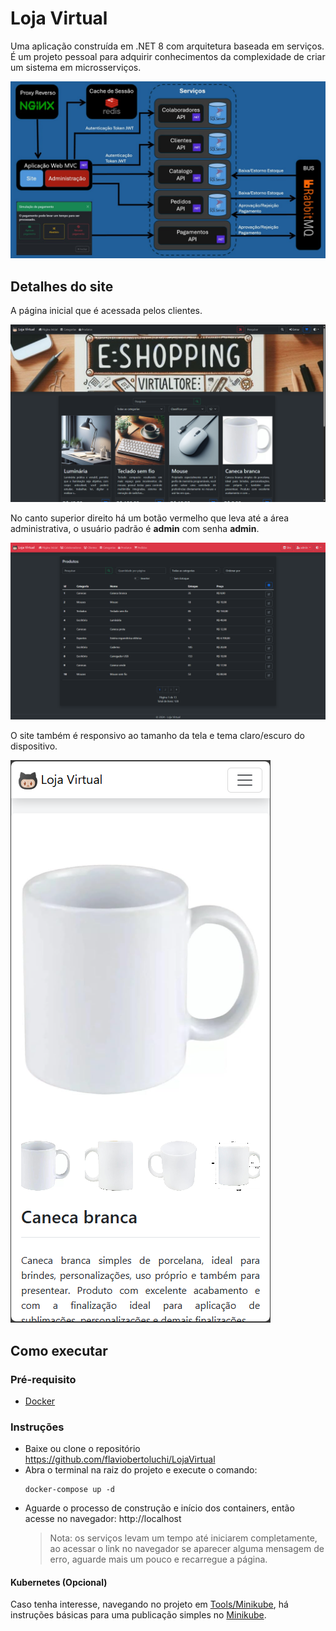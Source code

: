 # Loja Virtual

Uma aplicação construída em .NET 8 com arquitetura baseada em serviços.
É um projeto pessoal para adquirir conhecimentos da complexidade de criar um sistema em microsserviços.

![Arquitetura](img/arquitetura.jpg)

## Detalhes do site

A página inicial que é acessada pelos clientes.

![Página Inicial](img/pagina_inicial.png)

No canto superior direito há um botão vermelho que leva até a área administrativa, o usuário padrão é **admin** com senha **admin**.

![Administração](img/administracao.png)

O site também é responsivo ao tamanho da tela e tema claro/escuro do dispositivo.

![Dispositivo Móvel Tema Claro](img/movel_claro.png)

## Como executar

### Pré-requisito
- [Docker](https://docs.docker.com/get-docker/)

### Instruções

- Baixe ou clone o repositório https://github.com/flaviobertoluchi/LojaVirtual
- Abra o terminal na raiz do projeto e execute o comando:
  ```
  docker-compose up -d
  ```
- Aguarde o processo de construção e início dos containers, então acesse no navegador: http://localhost
  > Nota: os serviços levam um tempo até iniciarem completamente, ao acessar o link no navegador se aparecer alguma mensagem de erro, aguarde mais um pouco e recarregue a página.

#### Kubernetes (Opcional)

Caso tenha interesse, navegando no projeto em [Tools/Minikube](https://github.com/flaviobertoluchi/LojaVirtual/tree/master/Tools/Minikube), há instruções básicas para uma publicação simples no [Minikube](https://minikube.sigs.k8s.io/docs/start/).
